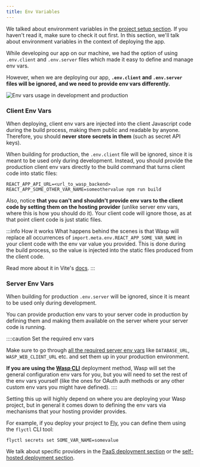 ```yaml
---
title: Env Variables
---
```


We talked about environment variables in the [project setup section](../project/env-vars.md). If you haven't read it, make sure to check it out first. In this section, we'll talk about environment variables in the context of deploying the app.

While developing our app on our machine, we had the option of using `.env.client` and `.env.server` files which made it easy to define and manage env vars.

However, when we are deploying our app, **`.env.client` and `.env.server` files will be ignored, and we need to provide env vars differently.**

![Env vars usage in development and production](/img/env/prod_dev_fade_2.svg)

### Client Env Vars

When deploying, client env vars are injected into the client Javascript code during the build process, making them public and readable by anyone. Therefore, you should **never store secrets in them** (such as secret API keys).

When building for production, the `.env.client` file will be ignored, since it is meant to be used only during development.
Instead, you should provide the production client env vars directly to the build command that turns client code into static files:
```shell
REACT_APP_API_URL=<url_to_wasp_backend> REACT_APP_SOME_OTHER_VAR_NAME=someothervalue npm run build
```

Also, notice **that you can't and shouldn't provide env vars to the client code by setting them on the hosting provider** (unlike server env vars, where this is how you should do it). Your client code will ignore those, as at that point client code is just static files.

:::info How it works
What happens behind the scenes is that Wasp will replace all occurrences of `import.meta.env.REACT_APP_SOME_VAR_NAME` in your client code with the env var value you provided. This is done during the build process, so the value is injected into the static files produced from the client code.

Read more about it in Vite's [docs](https://vitejs.dev/guide/env-and-mode.html#production-replacement).
:::

### Server Env Vars

When building for production `.env.server` will be ignored, since it is meant to be used only during development.

You can provide production env vars to your server code in production by defining them and making them available on the server where your server code is running.

::::caution Set the required env vars

Make sure to go through [all the required server env vars](../project/env-vars.md#general-configuration-1) like `DATABASE_URL`, `WASP_WEB_CLIENT_URL` etc. and set them up in your production environment.

**If you are using the [Wasp CLI](./deployment-methods/cli.md)** deployment method, Wasp will set the general configuration env vars for you, but you will need to set the rest of the env vars yourself (like the ones for OAuth auth methods or any other custom env vars you might have defined).
::::

Setting this up will highly depend on where you are deploying your Wasp project, but in general it comes down to defining the env vars via mechanisms that your hosting provider provides.

For example, if you deploy your project to [Fly](https://fly.io), you can define them using the `flyctl` CLI tool:

```shell
flyctl secrets set SOME_VAR_NAME=somevalue
```

We talk about specific providers in the [PaaS deployment section](./deployment-methods/paas.md) or the [self-hosted deployment section](./deployment-methods/self-hosted.md).
